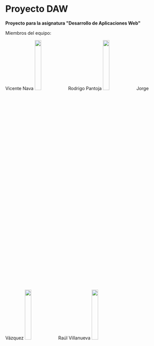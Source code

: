 # Proyecto DAW
<b>Proyecto para la asignatura "Desarrollo de Aplicaciones Web"</b><br>

<p>Miembros del equipo:</p>
Vicente Nava
<img  src="https://user-images.githubusercontent.com/61719874/131428037-5e4ea849-a4ef-44a3-9211-ed1d2718583f.jpeg" width=20% height=20%>
Rodrigo Pantoja
<img  src="https://user-images.githubusercontent.com/61719874/131425597-af2166b4-2805-4933-ad01-5e77dc97dae5.jpeg" width=20% height=20%>
Jorge Vázquez
<img  src="https://user-images.githubusercontent.com/61719874/131424341-cbfe70eb-000c-4f1c-982a-73145dd2b054.jpeg" width=20% height=20%>
Raúl Villanueva
<img  src="https://user-images.githubusercontent.com/61719874/131425451-1270b772-4fdd-47b6-8a5c-095991f3a857.jpeg" width=20% height=20%>
